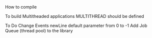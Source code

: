 
How to compile

To build Multitheaded applications MULTITHREAD should be defined


To Do
Change Events newLine default parameter from 0 to -1
Add Job Queue (thread pool) to the library
